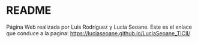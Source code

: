 # README
Página Web realizada por Luis Rodríguez y Lucía Seoane.
Este es el enlace que conduce a la pagina: https://luciaseoane.github.io/LuciaSeoane_TICII/
